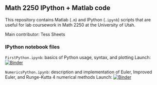 
## Math 2250 IPython + Matlab code

This repository contains Matlab (`.m`) and IPython (`.ipynb`) scripts that are useful for lab coursework in Math 2250 at the University of Utah.

Main contributor: Tess Sheets

### IPython notebook files

`FirstPython.ipynb`: basics of Python usage, syntax, and plotting
Launch: [![Binder](https://mybinder.org/badge_logo.svg)](https://mybinder.org/v2/gh/akilnarayan/math2250-lab-code/master?filepath=FirstPython.ipynb)

`NumericsPython.ipynb`: description and implementation of Euler, Improved Euler, and Runge-Kutta 4 numerical methods
Launch: [![Binder](https://mybinder.org/badge_logo.svg)](https://mybinder.org/v2/gh/akilnarayan/math2250-lab-code/master?filepath=NumericsPython.ipynb)
